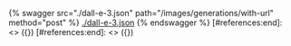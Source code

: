 [#references:start]: <> ({ "template": "openapi" })
[#references:start]: <> ({ "template": "openapi" })
{% swagger src="./dall-e-3.json" path="/images/generations/with-url" method="post" %}
[./dall-e-3.json](./dall-e-3.json)
{% endswagger %}
[#references:end]: <> ({})
[#references:end]: <> ({})
